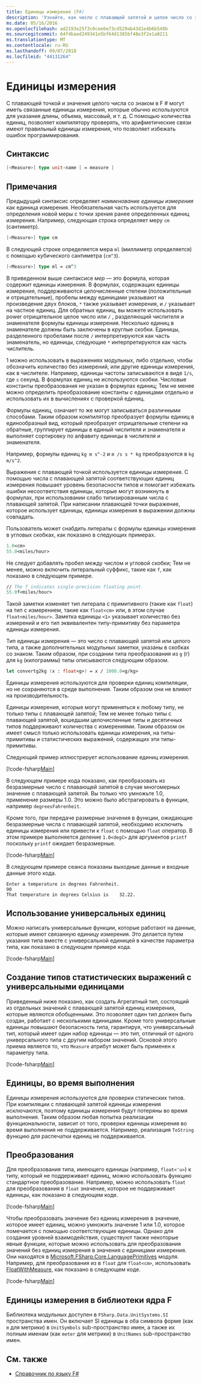 ```yaml
---
title: Единицы измерения (F#)
description: 'Узнайте, как число с плавающей запятой и целое число со знаком значений в F # могут иметь связанные единицы измерения, которые обычно используются для указания длины, тома и запоминающих устройств.'
ms.date: 05/16/2016
ms.openlocfilehash: ad2193e25f3c0cee6e73cd529ab43d1e4b6b549b
ms.sourcegitcommit: 64f4baed249341e5bf64d1385bf48e3f2e1a0211
ms.translationtype: MT
ms.contentlocale: ru-RU
ms.lasthandoff: 09/07/2018
ms.locfileid: "44131264"
---
```

# <a name="units-of-measure"></a>Единицы измерения

С плавающей точкой и значения целого числа со знаком в F # могут иметь связанные единицы измерения, которые обычно используются для указания длины, объема, массовый, и т. д. С помощью количества единиц, позволяет компилятору проверять, что арифметические связи имеют правильный единицы измерения, что позволяет избежать ошибок программирования.

## <a name="syntax"></a>Синтаксис

```fsharp
[<Measure>] type unit-name [ = measure ]
```

## <a name="remarks"></a>Примечания

Предыдущий синтаксис определяет *наименование единицы измерения* как единица измерения. Необязательная часть используется для определения новой меры с точки зрения ранее определенных единиц измерения. Например, следующая строка определяет меру `cm` (сантиметр).

```fsharp
[<Measure>] type cm
```

В следующей строке определяется мера `ml` (миллиметр определяется) с помощью кубического сантиметра (`cm^3`).

```fsharp
[<Measure>] type ml = cm^3
```

В приведенном выше синтаксисе *мер* — это формула, которая содержит единицы измерения. В формулах, содержащих единицы измерения, поддерживаются целочисленные степени (положительные и отрицательные), пробелы между единицами указывают на произведение двух блоков, `*` также указывает измерения, и `/` указывает на частное единиц. Для обратных единиц, вы можете использовать power отрицательное целое число или `/` , разделяющий числителя и знаменателя формулы единицы измерения. Несколько единиц в знаменателе должны быть заключены в круглые скобки. Единицы, разделенного пробелами после `/` интерпретируются как часть знаменатель, но единицы, следующие `*` интерпретируются как часть числитель.

1 можно использовать в выражениях модульных, либо отдельно, чтобы обозначить количество без измерений, или другие единицы измерения, как в числителе. Например, единицы частоты записываются в виде `1/s`, где `s` секунд. В формулах единиц не используются скобки. Числовые константы преобразования не указан в формулах единиц; Тем не менее можно определить преобразование константы с единицами отдельно и использовать их в вычислениях с проверкой единиц.

Формулы единиц, означает то же могут записываться различными способами. Таким образом компилятор преобразует формулы единиц в единообразный вид, который преобразует отрицательные степени на обратные, группирует единицы в единый числителя и знаменателя и выполняет сортировку по алфавиту единицы в числителя и знаменателя.

Например, формулы единиц `kg m s^-2` и `m /s s * kg` преобразуются в `kg m/s^2`.

Выражения с плавающей точкой используется единицы измерения. С помощью числа с плавающей запятой соответствующих единиц измерения повышает уровень безопасности типов и помогает избежать ошибки несоответствия единицы, которые могут возникнуть в формулах, при использовании слабо типизированным числа с плавающей запятой. При написании плавающей точки выражение, которое использует единицы, единицы измерения в выражении должны совпадать.

Пользователь может снабдить литералы с формулы единицы измерения в угловых скобках, как показано в следующих примерах.

```fsharp
1.0<cm>
55.0<miles/hour>
```

Не следует добавлять пробел между числом и угловой скобки; Тем не менее, можно включить литеральный суффикс, такие как `f`, как показано в следующем примере.

```fsharp
// The f indicates single-precision floating point.
55.0f<miles/hour>
```

Такой заметки изменяет тип литерала с примитивного (такие как `float`) на тип с измерением, такие как `float<cm>` или, в этом случае `float<miles/hour>`. Заметка единицы `<1>` указывает количество без измерений и его тип эквивалентен типу-примитиву без параметра единицы измерения.

Тип единицы измерения — это число с плавающей запятой или целого типа, а также дополнительных модульных заметки, указаны в скобках со знаком. Таким образом, при создании типа преобразования из `g` (г) для `kg` (килограммы) типы описываются следующим образом.

```fsharp
let convertg2kg (x : float<g>) = x / 1000.0<g/kg>
```

Единицы измерения используются для проверки единиц компиляции, но не сохраняются в среде выполнения. Таким образом они не влияют на производительность.

Единицы измерения, которые могут применяться к любому типу, не только типы с плавающей запятой; Тем не менее только типы с плавающей запятой, вошедшим целочисленные типы и десятичных типов поддерживают количества с измерениями. Таким образом он имеет смысл только использовать единицы измерения, на типы-примитивы и статистических выражений, содержащих эти типы-примитивы.

Следующий пример иллюстрирует использование единиц измерения.

[!code-fsharp[Main](../../../samples/snippets/fsharp/lang-ref-2/snippet6901.fs)]

В следующем примере кода показано, как преобразовать из безразмерные число с плавающей запятой в случае многомерных значение с плавающей запятой. Вы только что умножьте 1.0, применение размеры 1.0. Это можно было абстрагировать в функции, например `degreesFahrenheit`.

Кроме того, при передаче размерные значения в функции, ожидающие безразмерные числа с плавающей запятой, необходимо исключить единицы измерения или привести к `float` с помощью `float` оператор. В этом примере выполняется деление `1.0<degC>` для аргументов `printf` поскольку `printf` ожидает безразмерные.

[!code-fsharp[Main](../../../samples/snippets/fsharp/lang-ref-2/snippet6902.fs)]

В следующем примере сеанса показаны выходные данные и входные данные этого кода.

```
Enter a temperature in degrees Fahrenheit.
90
That temperature in degrees Celsius is    32.22.
```

## <a name="using-generic-units"></a>Использование универсальных единиц

Можно написать универсальные функции, которые работают на данные, которые имеют связанную единицу измерения. Это делается путем указания типа вместе с универсальной единицей в качестве параметра типа, как показано в следующем примере кода.

[!code-fsharp[Main](../../../samples/snippets/fsharp/lang-ref-2/snippet6903.fs)]

## <a name="creating-aggregate-types-with-generic-units"></a>Создание типов статистических выражений с универсальными единицами

Приведенный ниже показано, как создать Агрегатный тип, состоящий из отдельных значений с плавающей запятой единиц измерения, которые являются обобщенными. Это позволяет один тип должен быть создан, работает с несколькими единицами. Кроме того универсальные единицы повышают безопасность типа, гарантируя, что универсальный тип, который имеет один набор единицы — это тип, отличный от одного универсального типа с другим набором значений. Основой этого приема является то, что `Measure` атрибут может быть применен к параметру типа.

[!code-fsharp[Main](../../../samples/snippets/fsharp/lang-ref-2/snippet6904.fs)]

## <a name="units-at-runtime"></a>Единицы, во время выполнения

Единицы измерения используются для проверки статических типов. При компиляции с плавающей запятой единицы измерения исключаются, поэтому единицы измерения будут потеряны во время выполнения. Таким образом любая попытка реализации функциональности, зависит от того, проверки единицы измерения во время выполнения не поддерживается. Например, реализация `ToString` функцию для распечатки единиц не поддерживается.

## <a name="conversions"></a>Преобразования

Для преобразования типа, имеющего единицы (например, `float<'u>`) к типу, который не поддерживает единиц, можно использовать функцию стандартное преобразование. Например, можно использовать `float` для преобразования в `float` значение, которое не поддерживает единицы, как показано в следующем коде.

[!code-fsharp[Main](../../../samples/snippets/fsharp/lang-ref-2/snippet6905.fs)]

Чтобы преобразовать значение без единиц измерения в значение, которое имеет единиц, можно умножить значение 1 или 1.0, которое помечается с помощью соответствующие единицы. Однако для создания уровней взаимодействия, существуют также некоторые явные функции, которые можно использовать для преобразования значений без единиц измерения в значения с единицами измерения. Они находятся в [Microsoft.FSharp.Core.LanguagePrimitives](https://msdn.microsoft.com/library/69d08ac5-5d51-4c20-bf1e-850fd312ece3) модуля. Например, для преобразования из в `float` для `float<cm>`, использовать [FloatWithMeasure](https://msdn.microsoft.com/library/69520bc7-d67b-46b8-9004-7cac9646b8d9), как показано в следующем коде.

[!code-fsharp[Main](../../../samples/snippets/fsharp/lang-ref-2/snippet6906.fs)]

## <a name="units-of-measure-in-the-f-core-library"></a>Единицы измерения в библиотеки ядра F #

Библиотека модульных доступен в `FSharp.Data.UnitSystems.SI` пространства имен. Он включает SI единицы в оба символа форме (как `m` для метрики) в `UnitSymbols` sub-пространство имен, а также их полным именам (как `meter` для метрики) в `UnitNames` sub-пространство имен.

## <a name="see-also"></a>См. также

- [Справочник по языку F#](index.md)
